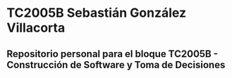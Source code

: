 # TC2005B Sebastián González Villacorta
## Repositorio personal para el bloque TC2005B - Construcción de Software y Toma de Decisiones
